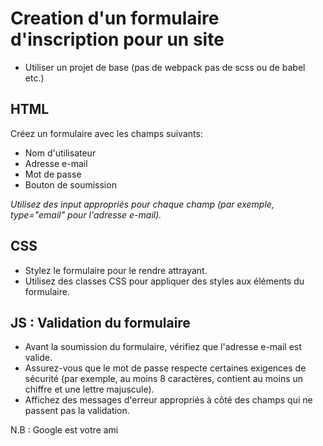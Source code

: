 # Creation d'un formulaire d'inscription pour un site

- Utiliser un projet de base (pas de webpack pas de scss ou de babel etc.)

## HTML 
Créez un formulaire avec les champs suivants:
- Nom d'utilisateur
- Adresse e-mail
- Mot de passe
- Bouton de soumission

*Utilisez des input appropriés pour chaque champ (par exemple, type="email" pour l'adresse e-mail).*

## CSS 
- Stylez le formulaire pour le rendre attrayant.
- Utilisez des classes CSS pour appliquer des styles aux éléments du formulaire.

## JS : Validation du formulaire
- Avant la soumission du formulaire, vérifiez que l'adresse e-mail est valide.
- Assurez-vous que le mot de passe respecte certaines exigences de sécurité (par exemple, au moins 8 caractères, contient au moins un chiffre et une lettre majuscule).
- Affichez des messages d'erreur appropriés à côté des champs qui ne passent pas la validation.

N.B : Google est votre ami
